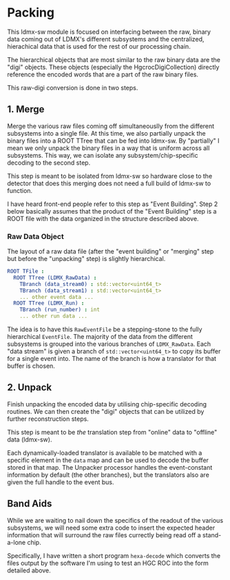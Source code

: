 # Packing

This ldmx-sw module is focused on interfacing between the raw, binary data coming out of LDMX's different subsystems 
and the centralized, hierachical data that is used for the rest of our processing chain.

The hierarchical objects that are most similar to the raw binary data are the "digi" objects.
These objects (especially the HgcrocDigiCollection) directly reference the encoded words that are a part of the raw binary files.

This raw-digi conversion is done in two steps.

## 1. Merge
Merge the various raw files coming off simultaneouslly from the different subsystems into a single file. 
At this time, we also partially unpack the binary files into a ROOT TTree that can be fed into ldmx-sw.
By "partially" I mean we only unpack the binary files in a way that is uniform across all subsystems.
This way, we can isolate any subsystem/chip-specific decoding to the second step.

This step is meant to be isolated from ldmx-sw so hardware close to the detector that does
this merging does not need a full build of ldmx-sw to function.

I have heard front-end people refer to this step as "Event Building".
Step 2 below basically assumes that the product of the "Event Building" step is a ROOT
file with the data organized in the structure described above.

### Raw Data Object
The layout of a raw data file (after the "event building" or "merging" step but before the "unpacking" step)
is slightly hierarchical.

```yaml
ROOT TFile :
  ROOT TTree (LDMX_RawData) :
    TBranch (data_stream0) : std::vector<uint64_t>
    TBranch (data_stream1) : std::vector<uint64_t>
    ... other event data ...
  ROOT TTree (LDMX_Run) :
    TBranch (run_number) : int
    ... other run data ...
```

The idea is to have this `RawEventFile` be a stepping-stone to the fully hierarchical `EventFile`.
The majority of the data from the different subsystems is grouped into the various branches of `LDMX_RawData`.
Each "data stream" is given a branch of `std::vector<uint64_t>` to copy its buffer for a single event into.
The name of the branch is how a translator for that buffer is chosen.

## 2. Unpack
Finish unpacking the encoded data by utilising chip-specific decoding routines.
We can then create the "digi" objects that can be utilized by further reconstruction steps.

This step is meant to be _the_ translation step from "online" data to "offline" data (ldmx-sw).

Each dynamically-loaded translator is available to be matched with a specific element in the `data`
map and can be used to decode the buffer stored in that map. The Unpacker processor handles the
event-constant information by default (the other branches), but the translators also are given the full
handle to the event bus.

## Band Aids
While we are waiting to nail down the specifics of the readout of the various subsystems,
we will need some extra code to insert the expected header information that will surround
the raw files currectly being read off a stand-a-lone chip.

Specifically, I have written a short program `hexa-decode` which converts the files output
by the software I'm using to test an HGC ROC into the form detailed above.

